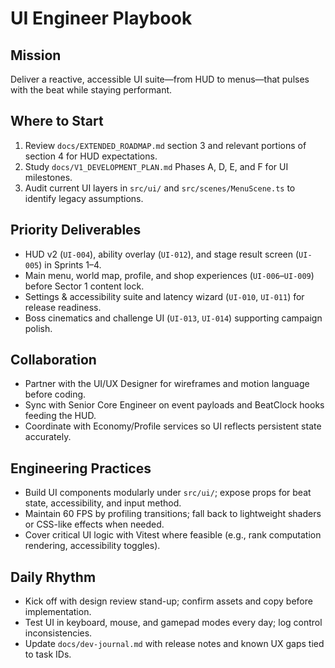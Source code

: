 # UI Engineer Playbook

## Mission
Deliver a reactive, accessible UI suite—from HUD to menus—that pulses with the beat while staying performant.

## Where to Start
1. Review `docs/EXTENDED_ROADMAP.md` section 3 and relevant portions of section 4 for HUD expectations.
2. Study `docs/V1_DEVELOPMENT_PLAN.md` Phases A, D, E, and F for UI milestones.
3. Audit current UI layers in `src/ui/` and `src/scenes/MenuScene.ts` to identify legacy assumptions.

## Priority Deliverables
- HUD v2 (`UI-004`), ability overlay (`UI-012`), and stage result screen (`UI-005`) in Sprints 1–4.
- Main menu, world map, profile, and shop experiences (`UI-006`–`UI-009`) before Sector 1 content lock.
- Settings & accessibility suite and latency wizard (`UI-010`, `UI-011`) for release readiness.
- Boss cinematics and challenge UI (`UI-013`, `UI-014`) supporting campaign polish.

## Collaboration
- Partner with the UI/UX Designer for wireframes and motion language before coding.
- Sync with Senior Core Engineer on event payloads and BeatClock hooks feeding the HUD.
- Coordinate with Economy/Profile services so UI reflects persistent state accurately.

## Engineering Practices
- Build UI components modularly under `src/ui/`; expose props for beat state, accessibility, and input method.
- Maintain 60 FPS by profiling transitions; fall back to lightweight shaders or CSS-like effects when needed.
- Cover critical UI logic with Vitest where feasible (e.g., rank computation rendering, accessibility toggles).

## Daily Rhythm
- Kick off with design review stand-up; confirm assets and copy before implementation.
- Test UI in keyboard, mouse, and gamepad modes every day; log control inconsistencies.
- Update `docs/dev-journal.md` with release notes and known UX gaps tied to task IDs.

